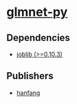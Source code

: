 # [glmnet-py](https://pypi.org/project/glmnet-py)

## Dependencies
- [joblib (>=0.10.3)](packages/j/joblib.md)



## Publishers
- [hanfang](https://pypi.org/user/hanfang)

